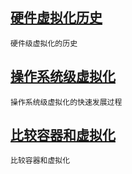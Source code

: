 ## [硬件虚拟化历史](/share/virtualization/ying-jian-ji-xu-ni-hua.md)

```
硬件级虚拟化的历史
```

## [操作系统级虚拟化](/share/virtualization/cao-zuo-xi-tong-ji-xu-ni-hua.md)

```
操作系统级虚拟化的快速发展过程
```

## [比较容器和虚拟化](/share/virtualization/cao-zuo-xi-tong-ji-xu-ni-hua/docker-vs-xu-ni-ji.md)

```
比较容器和虚拟化
```



